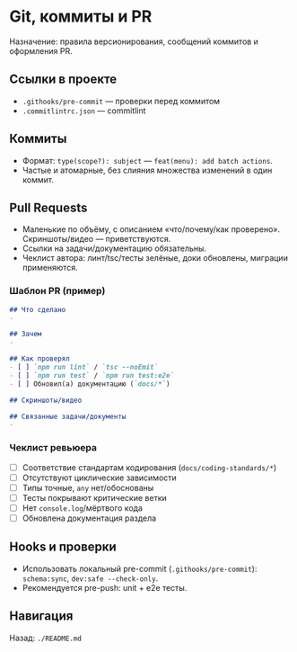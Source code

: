 # Git, коммиты и PR

Назначение: правила версионирования, сообщений коммитов и оформления PR.

## Ссылки в проекте
- `.githooks/pre-commit` — проверки перед коммитом
- `.commitlintrc.json` — commitlint

## Коммиты
- Формат: `type(scope?): subject` — `feat(menu): add batch actions`.
- Частые и атомарные, без слияния множества изменений в один коммит.

## Pull Requests
- Маленькие по объёму, с описанием «что/почему/как проверено». Скриншоты/видео — приветствуются.
- Ссылки на задачи/документацию обязательны.
- Чеклист автора: линт/tsc/тесты зелёные, доки обновлены, миграции применяются.

### Шаблон PR (пример)
```md
## Что сделано
- 

## Зачем
- 

## Как проверял
- [ ] `npm run lint` / `tsc --noEmit`
- [ ] `npm run test` / `npm run test:e2e`
- [ ] Обновил(а) документацию (`docs/*`)

## Скриншоты/видео

## Связанные задачи/документы
- 
```

### Чеклист ревьюера
- [ ] Соответствие стандартам кодирования (`docs/coding-standards/*`)
- [ ] Отсутствуют циклические зависимости
- [ ] Типы точные, `any` нет/обоснованы
- [ ] Тесты покрывают критические ветки
- [ ] Нет `console.log`/мёртвого кода
- [ ] Обновлена документация раздела

## Hooks и проверки
- Использовать локальный pre-commit (`.githooks/pre-commit`): `schema:sync`, `dev:safe --check-only`.
- Рекомендуется pre-push: unit + e2e тесты.

## Навигация
Назад: `./README.md`
